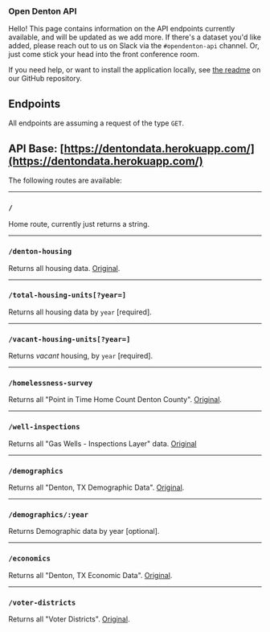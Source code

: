 ### Open Denton API

Hello! This page contains information on the API endpoints currently available,
and will be updated as we add more. If there's a dataset you'd like added, please
reach out to us on Slack via the `#opendenton-api` channel. Or, just come stick
your head into the front conference room.

If you need help, or want to install the application locally, see [the readme]
on our GitHub repository.

## Endpoints

All endpoints are assuming a request of the type `GET`.


## API Base: [https://dentondata.herokuapp.com/](https://dentondata.herokuapp.com/)

The following routes are available:

---

### `/`

Home route, currently just returns a string.

---

### `/denton-housing`

Returns all housing data. [Original](http://data.cityofdenton.com/dataset/denton-tx-housing-data).

---

### `/total-housing-units[?year=]`

Returns all housing data by `year` [required].

---

### `/vacant-housing-units[?year=]`

Returns _vacant_ housing, by `year` [required].

---

### `/homelessness-survey`

Returns all "Point in Time Home Count Denton County". [Original](http://data.cityofdenton.com/dataset/point-in-time-home-count-denton-county).

---

### `/well-inspections`

Returns all "Gas Wells - Inspections Layer" data. [Original](http://data.cityofdenton.com/dataset/gas-wells-inspections-layer)

---

### `/demographics`

Returns all "Denton, TX Demographic Data". [Original](http://data.cityofdenton.com/dataset/denton-tx-demographic-data).

---

### `/demographics/:year`

Returns Demographic data by year [optional].

---

### `/economics`

Returns all "Denton, TX Economic Data". [Original](http://data.cityofdenton.com/dataset/denton-tx-economic-data).

---

### `/voter-districts`

Returns all "Voter Districts". [Original](http://data.cityofdenton.com/dataset/voter-districts).



[the readme]: https://github.com/OpenDenton/denton_data

